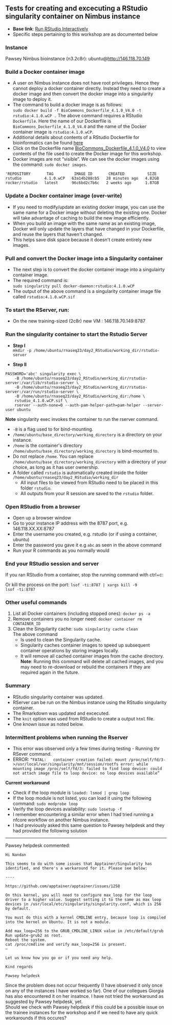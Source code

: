 ## Tests for creating and excecuting a RStudio singularity container on Nimbus instance

- **Base link**: [Run RStudio Interactively](https://support.pawsey.org.au/documentation/display/US/Run+RStudio+Interactively)
- Specific steps pertaining to this workshop are as documented below 

### Instance
Pawsey Nimbus bioinstance (n3.2c8r): ubuntu@http://146.118.70.149

### Build a Docker container image
- A user on Nimbus instance does not have root privileges. Hence they cannot deploy a docker container directly. Instead they need to create a docker image and then convert the docker image into a singularity image to deploy it.  
- The command to build a docker image is as follows:  
`sudo docker build -f BioCommons_Dockerfile_4.1.0_V4.0 -t rstudio:4.1.0.wCP .` The above command requires a RStudio `Dockerfile`. Here the name of our Dockerfile is `BioCommons_Dockerfile_4.1.0_V4.0` and the name of the Docker container image is `rstudio:4.1.0.wCP`.  
- Additional details about contents of a RStudio Dockerfile for bioinformatics can be found [here](https://support.pawsey.org.au/documentation/pages/viewpage.action?pageId=59476382#RunRStudioInteractively-2.2.1.BuildRStudiocontainer(R=4.1.0))  
-  Click on the Dockerfile name [BioCommons_Dockerfile_4.1.0_V4.0](BioCommons_Dockerfile_4.1.0_V4.0) to view contents of the file used to create the Docker image for this workshop.  
- Docker images are not “visible”. We can  see the docker images using the command:  `sudo docker images`.
```
'REPOSITORY       TAG         IMAGE ID       CREATED          SIZE
rstudio          4.1.0.wCP   63a14b288cb5   28 minutes ago   4.82GB
rocker/rstudio   latest      96c6bd2c7b6c   2 weeks ago      1.87GB
```
### Update a Docker container image (over-write)
- If you need to modify/update an existing docker image, you can use the same name for a Docker image without deleting the existing one. Docker will take advantage of caching to build the new image efficiently.  
- When you build an image with the same name as an existing image, Docker will only update the layers that have changed in your Dockerfile, and reuse the layers that haven't changed.  
- This helps save disk space because it doesn't create entirely new images.


### Pull and convert the Docker image into a Singularity container
- The next step is to convert the docker container image into a singulairty container image.  
- The required command is:  
`sudo singularity pull docker-daemon:rstudio:4.1.0.wCP`  
- The output of the above command is a singularity container image file called `rstudio:4.1.0.wCP.sif`

### To start the RServer, run:
- On the new training-sized (2c8r) new VM : 146.118.70.149:8787

### Run the singularity container to start the Rstudio Server
- **Step I**  
`mkdir -p /home/ubuntu/rnaseq23/day2_RStudio/working_dir/rstudio-server`
 
- **Step II**   
``` 
PASSWORD='abc' singularity exec \
    -B /home/ubuntu/rnaseq23/day2_RStudio/working_dir/rstudio-server:/var/lib/rstudio-server \
    -B /home/ubuntu/rnaseq23/day2_RStudio/working_dir/rstudio-server:/var/run/rstudio-server \
    -B /home/ubuntu/rnaseq23/day2_RStudio/working_dir:/home \
    rstudio_4.1.0.wCP.sif \
    rserver --auth-none=0 --auth-pam-helper-path=pam-helper --server-user ubuntu
```

**Note**
singularity exec invokes the container to run the rserver command.  
- `-B` is a flag used to for bind-mounting.  
- `/home/ubuntu/base_directory/working_directory` is a directory on your instance.   
- `/home` is the container's directory `/home/ubuntu/base_directory/working_directory` is bind-mounted to.  
- Do not replace `/home`. You can replace `/home/ubuntu/base_directory/working_directory`  with a directory of your choice, as long as it has user ownership.  
- A folder called `rstudio` is automatically created inside the folder `/home/ubuntu/rnaseq23/day2_RStudio/working_dir`
    - All input files to be viewed from RStudio need to be placed in this folder `rstudio`.  
    - All outputs from your R session are saved to the `rstudio` folder.


### Open RStudio from a browser
- Open up a browser window 
- Go to your instance IP address with the 8787 port, e.g. 146.118.XX.XX:8787
- Enter the username you created, e.g. rstudio (or if using a container, ubuntu)
- Enter the password you gave it e.g `abc` as seen in the above command
- Run your R commands as you normally would


### End your RStudio session and server
If you ran RStudio from a container, stop the running command with ctrl+c:

Or kill the process on the port:
`lsof -ti:8787 | xargs kill -9`  
`lsof -ti:8787`



### Other useful commands
1) List all Docker containers (including stopped ones): `docker ps -a`  
2) Remove containers you no longer need: `docker container rm CONTAINER_ID`  
3) Clean the Singularity cache: `sudo singularity cache clean`  
The above command
    - Is used to clean the Singularity cache.  
    - Singularity caches container images to speed up subsequent container operations by storing images locally.  
    - It will remove all cached container images from the cache directory.  
**Note**: Running this command will delete all cached images, and you may need to re-download or rebuild the containers if they are required again in the future.

### Summary
 - RStudio singularity container was updated.     
 - RServer can be run on the Nimbus instance using the RStudio singularity container.     
 - The Rmarkdown was updated and excecuted.  
 - The `knit` option was used from RStudio to create a output `html` file.  
 - One known issue as noted below.


### Intermittent problems when running the Rserver
- This error was observed only a few times during testing - Running thr RSever command.  
- ERROR: `“FATAL:   container creation failed: mount /proc/self/fd/3->/usr/local/var/singularity/mnt/session/rootfs error: while mounting image /proc/self/fd/3: failed to find loop device: could not attach image file to loop device: no loop devices available”`    

**Current workaround**  
- Check if the loop module is `loaded: lsmod | grep loop`  
- If the loop module is not listed, you can load it using the following command: `sudo modprobe loop`  
- Verify the loop devices availability: `sudo losetup -f`  
- I remember encountering a similar error when I had tried running a nfcore workflow on another Nimbus instance.  
- I had previously asked this same question to Pawsey helpdesk and they had provided the following solution
 
-------------------------------------------------------------------------------------------------------------------------------------------------------------------------------

Pawsey helpdesk commented:

```
Hi Nandan

This seems to do with some issues that Apptainer/Singularity has identified, and there's a workaround for it. Please see below:

---- 

https://github.com/apptainer/apptainer/issues/1258

On this kernel, you will need to configure max_loop for the loop driver to a higher value. Suggest setting it to the same as max loop devices in /usr/local/etc/singularity/singularity.conf, which is 256 by default.

You must do this with a kernel CMDLINE entry, because loop is compiled into the kernel on Ubuntu. It is not a module.

Add max_loop=256 to the GRUB_CMDLINE_LINUX value in /etc/default/grub
Run update-grub2 as root.
Reboot the system.
cat /proc/cmdline and verify max_loop=256 is present.
—

Let us know how you go or if you need any help.

Kind regards

Pawsey helpdesk
```

Since the problem does not occur frequently (I have observed it only once on any of the instances I have worked so far). One of our collegues Giorgia has also encountered it on her insatnce. I have not tried the workaround as suggested by Pawsey helpdesk, yet.  
Should we check with Pawsey helpdesk if this could be a possible issue on the trainee instances for the workshop and if we need to have any quick workarounds if this occures? 





 





 




